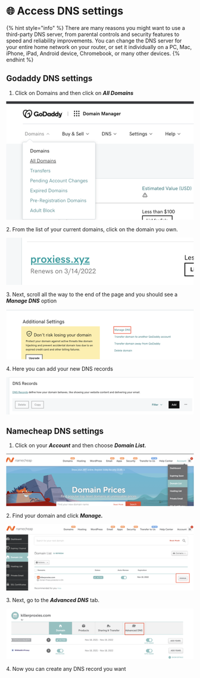 # 🌐 Access DNS settings

{% hint style="info" %}
There are many reasons you might want to use a third-party DNS server, from parental controls and security features to speed and reliability improvements. You can change the DNS server for your entire home network on your router, or set it individually on a PC, Mac, iPhone, iPad, Android device, Chromebook, or many other devices.
{% endhint %}

## Godaddy DNS settings

1. Click on Domains and then click on _**All Domains**_

![](<../.gitbook/assets/image (6) (1) (1).png>)

2\. From the list of your current domains, click on the domain you own.

![](<../.gitbook/assets/image (11).png>)

3\. Next, scroll all the way to the end of the page and you should see a _**Manage DNS**_ option

![](<../.gitbook/assets/image (17).png>)

4\. Here you can add your new DNS records

![](<../.gitbook/assets/image (3) (1) (1) (1) (1).png>)

## Namecheap DNS settings

1. Click on your _**Account**_ and then choose _**Domain List.**_

![](<../.gitbook/assets/image (18).png>)

2\. Find your domain and click _**Manage.**_

![](<../.gitbook/assets/image (5) (1) (1) (1) (1) (1).png>)

3\. Next, go to the _**Advanced DNS**_ tab.

![](<../.gitbook/assets/image (13).png>)

4\. Now you can create any DNS record you want
